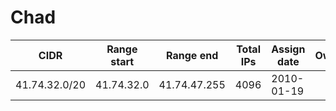 # Chad

CIDR               | Range start     | Range end       | Total IPs  | Assign date | Owner
------------------ | --------------- | --------------- | ---------- | ----------- | -----
41.74.32.0/20      | 41.74.32.0      | 41.74.47.255    | 4096       | 2010-01-19  | 
